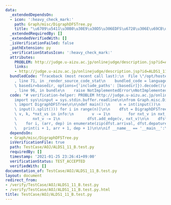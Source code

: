 ```yaml
---
data:
  _extendedDependsOn:
  - icon: ':heavy_check_mark:'
    path: Graph/misc/DigraphDFSTree.py
    title: "\u6709\u5411\u30B0\u30E9\u30D5\u306EDFS\u6728\u306E\u69CB\u7BC9"
  _extendedRequiredBy: []
  _extendedVerifiedWith: []
  _isVerificationFailed: false
  _pathExtension: py
  _verificationStatusIcon: ':heavy_check_mark:'
  attributes:
    PROBLEM: http://judge.u-aizu.ac.jp/onlinejudge/description.jsp?id=ALDS1_11_B
    links:
    - http://judge.u-aizu.ac.jp/onlinejudge/description.jsp?id=ALDS1_11_B
  bundledCode: "Traceback (most recent call last):\n  File \"/opt/hostedtoolcache/Python/3.9.7/x64/lib/python3.9/site-packages/onlinejudge_verify/documentation/build.py\"\
    , line 71, in _render_source_code_stat\n    bundled_code = language.bundle(stat.path,\
    \ basedir=basedir, options={'include_paths': [basedir]}).decode()\n  File \"/opt/hostedtoolcache/Python/3.9.7/x64/lib/python3.9/site-packages/onlinejudge_verify/languages/python.py\"\
    , line 96, in bundle\n    raise NotImplementedError\nNotImplementedError\n"
  code: "# verification-helper: PROBLEM http://judge.u-aizu.ac.jp/onlinejudge/description.jsp?id=ALDS1_11_B\n\
    import sys\ninput = sys.stdin.buffer.readline\n\nfrom Graph.misc.DigraphDFSTree\
    \ import DigraphDFSTree\n\n\ndef main():\n    n = int(input())\n    info = [list(map(int,\
    \ input().split())) for i in range(n)]\n\n    dfst = DigraphDFSTree(n)\n    for\
    \ v, k, *nxt_vs in info:\n        v -= 1\n        for nxt_v in nxt_vs:\n     \
    \       nxt_v -= 1\n            dfst.add_edge(v, nxt_v)\n\n    dfst.build()\n\
    \    for i, (arr, dep) in enumerate(zip(dfst.arrival, dfst.depature)):\n     \
    \   print(i + 1, arr + 1, dep + 1)\n\n\nif __name__ == '__main__':\n    main()\n"
  dependsOn:
  - Graph/misc/DigraphDFSTree.py
  isVerificationFile: true
  path: TestCase/AOJ/ALDS1_11_B.test.py
  requiredBy: []
  timestamp: '2021-01-25 23:26:41+09:00'
  verificationStatus: TEST_ACCEPTED
  verifiedWith: []
documentation_of: TestCase/AOJ/ALDS1_11_B.test.py
layout: document
redirect_from:
- /verify/TestCase/AOJ/ALDS1_11_B.test.py
- /verify/TestCase/AOJ/ALDS1_11_B.test.py.html
title: TestCase/AOJ/ALDS1_11_B.test.py
---
```

